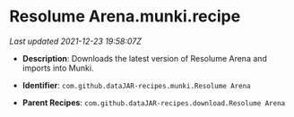 # Resolume Arena.munki.recipe

_Last updated 2021-12-23 19:58:07Z_

- **Description**: Downloads the latest version of Resolume Arena and imports into Munki.

- **Identifier**: `com.github.dataJAR-recipes.munki.Resolume Arena`

- **Parent Recipes**: `com.github.dataJAR-recipes.download.Resolume Arena`